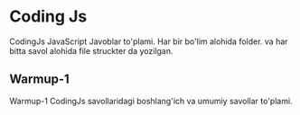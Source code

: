 # Coding Js

CodingJs JavaScript Javoblar to'plami.
Har bir bo'lim alohida folder. va har bitta savol alohida file struckter da yozilgan.

## Warmup-1

Warmup-1 CodingJs savollaridagi boshlang'ich va umumiy savollar to'plami.
